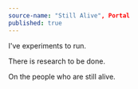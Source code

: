 ```yaml
---
source-name: "Still Alive", Portal
published: true
---
```


<p>I've experiments to run.</p>

<p>There is research to be done.</p>

<p>On the people who are still alive.</p>


